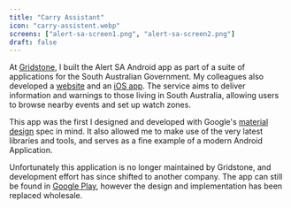 ```yaml
---
title: "Carry Assistant"
icon: "carry-assistent.webp"
screens: ["alert-sa-screen1.png", "alert-sa-screen2.png"]
draft: false
---
```


At [Gridstone](https://gridstone.com.au), I built the Alert SA Android app as part
of a suite of applications for the South Australian Government. My colleagues also
developed a [website](https://www.alert.sa.gov.au) and an
[iOS app](https://itunes.apple.com/us/app/alert-sa/id998243397?ls=1&mt=8). The
service aims to deliver information and warnings to those living in South Australia,
allowing users to browse nearby events and set up watch zones.

This app was the first I designed and developed with Google's
[material design](https://design.google.com/) spec in mind. It also allowed me to
make use of the very latest libraries and tools, and serves as a fine example of a
modern Android Application.

Unfortunately this application is no longer maintained by Gridstone, and development
effort has since shifted to another company. The app can still be found in
[Google Play](https://play.google.com/store/apps/details?id=au.gov.alert.sa),
however the design and implementation has been replaced wholesale.
